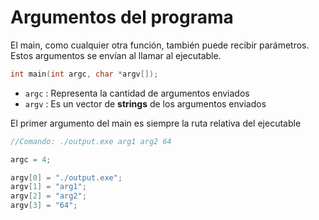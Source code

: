 # Argumentos del programa

El main, como cualquier otra función, también puede recibir parámetros. Estos argumentos se envían al llamar al ejecutable.

```c
int main(int argc, char *argv[]);
```

- `argc` : Representa la cantidad de argumentos enviados
- `argv` : Es un vector de **strings** de los argumentos enviados

El primer argumento del main es siempre la ruta relativa del ejecutable

```c
//Comando: ./output.exe arg1 arg2 64

argc = 4;

argv[0] = "./output.exe";
argv[1] = "arg1";
argv[2] = "arg2";
argv[3] = "64";
```